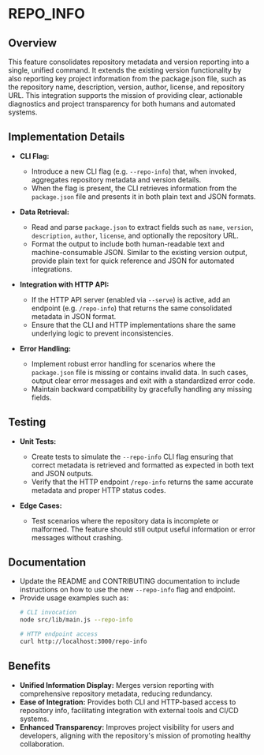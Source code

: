 # REPO_INFO

## Overview
This feature consolidates repository metadata and version reporting into a single, unified command. It extends the existing version functionality by also reporting key project information from the package.json file, such as the repository name, description, version, author, license, and repository URL. This integration supports the mission of providing clear, actionable diagnostics and project transparency for both humans and automated systems.

## Implementation Details
- **CLI Flag:**
  - Introduce a new CLI flag (e.g. `--repo-info`) that, when invoked, aggregates repository metadata and version details.
  - When the flag is present, the CLI retrieves information from the `package.json` file and presents it in both plain text and JSON formats.

- **Data Retrieval:**
  - Read and parse `package.json` to extract fields such as `name`, `version`, `description`, `author`, `license`, and optionally the repository URL.
  - Format the output to include both human-readable text and machine-consumable JSON. Similar to the existing version output, provide plain text for quick reference and JSON for automated integrations.

- **Integration with HTTP API:**
  - If the HTTP API server (enabled via `--serve`) is active, add an endpoint (e.g. `/repo-info`) that returns the same consolidated metadata in JSON format.
  - Ensure that the CLI and HTTP implementations share the same underlying logic to prevent inconsistencies.

- **Error Handling:**
  - Implement robust error handling for scenarios where the `package.json` file is missing or contains invalid data. In such cases, output clear error messages and exit with a standardized error code.
  - Maintain backward compatibility by gracefully handling any missing fields.

## Testing
- **Unit Tests:**
  - Create tests to simulate the `--repo-info` CLI flag ensuring that correct metadata is retrieved and formatted as expected in both text and JSON outputs.
  - Verify that the HTTP endpoint `/repo-info` returns the same accurate metadata and proper HTTP status codes.

- **Edge Cases:**
  - Test scenarios where the repository data is incomplete or malformed. The feature should still output useful information or error messages without crashing.

## Documentation
- Update the README and CONTRIBUTING documentation to include instructions on how to use the new `--repo-info` flag and endpoint.
- Provide usage examples such as:
  ```bash
  # CLI invocation
  node src/lib/main.js --repo-info

  # HTTP endpoint access
  curl http://localhost:3000/repo-info
  ```

## Benefits
- **Unified Information Display:** Merges version reporting with comprehensive repository metadata, reducing redundancy.
- **Ease of Integration:** Provides both CLI and HTTP-based access to repository info, facilitating integration with external tools and CI/CD systems.
- **Enhanced Transparency:** Improves project visibility for users and developers, aligning with the repository's mission of promoting healthy collaboration.
